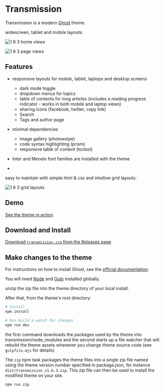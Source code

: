 # Transmission
Transmission is a modern [Ghost](https://ghost.org/) theme.

widescreen, tablet and mobile layouts:

![1 6 3 home views](https://github.com/nickabs/transmission/assets/4947488/78a796b6-c148-4b89-9867-08e90a1072b3)

![1 6 3 page views](https://github.com/nickabs/transmission/assets/4947488/1cfabeb7-40b1-409f-b4db-eedfe4fa5f77)

## Features
- responsive layouts for mobile, tablet, laptops and desktop screens
    - dark mode toggle
    - dropdown menus for topics
    - table of contents for long articles (includes a reading progress indicator - works in both mobile and laptop views)
    - sharing icons (facebook, twitter, copy link)
    - Search
    - Tags and author page

- minimal dependencies
    - image gallery (photowsipe)
    - code syntax highlighting (prism)
    - responsive table of content (tocbot)
- Inter and Menelo font families are installed with the theme
- 

easy to maintain with simple html & css and intuitive grid layouts:

![1 6 3 grid layouts](https://github.com/nickabs/transmission/assets/4947488/95f142d7-bfe2-42a7-baea-4e4d9727a3ff)

## Demo

[See the theme in action](https://smallworkshop.co.uk).

## Download and Install

[Download `transmission.zip` from the Releases page](https://github.com/nickabs/transmission/releases)

## Make changes to the theme

For instructions on how to install Ghost, see the [official documentation](https://ghost.org/help/).

You will need [Node](https://nodejs.org/) and [Gulp](https://gulpjs.com) installed globally. 

unzip the zip file into the theme directory of your local install.

After that, from the theme's root directory:
```bash
# Install
npm install

# Run build & watch for changes
npm run dev
```
the first command downloads the packages used by the theme into transmission/node_modules and the second starts up a file watcher that will rebuild the theme assets whenever you change theme source code (see `gulpfile.mjs` for details)

The `zip` npm task packages the theme files into a single zip file named using the theme version number specified in package.json, for instance  `dist/transmission_v1.6.3.zip`. This zip file can then be used to install the modified theme on your site.

```bash
npm run zip
```

